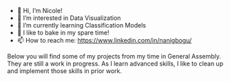 - 👋 Hi, I’m Nicole! 
- 👀 I’m interested in Data Visualization
- 🌱 I’m currently learning Classification Models
- 🧁 I like to bake in my spare time!
- 📫 How to reach me: https://www.linkedin.com/in/nanigbogu/ 

Below you will find some of my projects from my time in General Assembly. They are still a work in progress. As I learn advanced skills, I like to clean up and implement those skills in prior work. 
